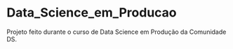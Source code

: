 # Data_Science_em_Producao
Projeto feito durante o curso de Data Science em Produção da Comunidade DS.
